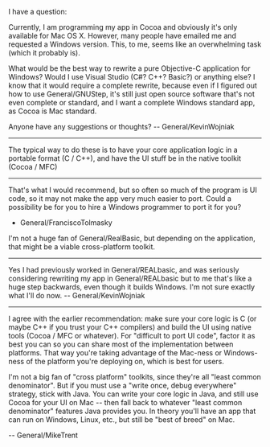 I have a question:

Currently, I am programming my app in Cocoa and obviously it's only available for Mac OS X. However, many people have emailed me and requested a Windows version. This, to me, seems like an overwhelming task (which it probably is).

What would be the best way to rewrite a pure Objective-C application for Windows? Would I use Visual Studio (C#? C++? Basic?) or anything else? I know that it would require a complete rewrite, because even if I figured out how to use General/GNUStep, it's still just open source software that's not even complete or standard, and I want a complete Windows standard app, as Cocoa is Mac standard.

Anyone have any suggestions or thoughts? -- General/KevinWojniak

----

The typical way to do these is to have your core application logic in a portable format (C / C++), and have the UI stuff be in the native toolkit (Cocoa / MFC)

----

That's what I would recommend, but so often so much of the program is UI code, so it may not make the app very much easier to port.  Could a possibility be for you to hire a Windows programmer to port it for you?

- General/FranciscoTolmasky

I'm not a huge fan of General/RealBasic, but depending on the application, that might be a viable cross-platform toolkit.

----

Yes I had previously worked in General/REALbasic, and was seriously considering rewriting my app in General/REALbasic but to me that's like a huge step backwards, even though it builds Windows. I'm not sure exactly what I'll do now. -- General/KevinWojniak

----

I agree with the earlier recommendation: make sure your core logic is C (or maybe C++ if you trust your C++ compilers) and build the UI using native tools (Cocoa / MFC or whatever). For "difficult to port UI code", factor it as best you can so you can share most of the implementation between platforms. That way you're taking advantage of the Mac-ness or Windows-ness of the platform you're deploying on, which is best for users.

I'm not a big fan of "cross platform" toolkits, since they're all "least common denominator". But if you must use a "write once, debug everywhere" strategy, stick with Java. You can write your core logic in Java, and still use Cocoa for your UI on Mac -- then fall back to whatever "least common denominator" features Java provides you. In theory you'll have an app that can run on Windows, Linux, etc., but still be "best of breed" on Mac.

-- General/MikeTrent